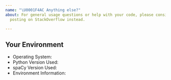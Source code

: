 ```yaml
---
name: "\U0001F4AC Anything else?"
about: For general usage questions or help with your code, please consider
  posting on StackOverflow instead.

---
```


<!-- Describe your issue here. Please keep in mind that the GitHub issue tracker is mostly intended for reports related to the spaCy code base and source, and for bugs and feature requests. If you're looking for help with your code, consider posting a question on StackOverflow instead: http://stackoverflow.com/questions/tagged/spacy -->

## Your Environment
<!-- Include details of your environment. If you're using spaCy 1.7+, you can also type `python -m spacy info --markdown` and copy-paste the result here.-->
* Operating System:
* Python Version Used:
* spaCy Version Used:
* Environment Information:
